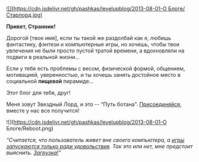 <!--
Title: О Блоге
PostId: 226041504036088044
Published: true
Labels: 
PublishDate: 2013-05-01T14:00:00
-->

[![](https://cdn.jsdelivr.net/gh/pashkas/levelupblog/2013-08-01-О Блоге/Старлорд.jpg)](https://nerdistway.blogspot.com/2013/08/blog-post_13.html)

**Привет, Странник!**

Дорогой [твое имя], если ты такой же раздолбай как я, любишь фантастику, фэнтези и компьютерные игры, но хочешь, чтобы твои увлечения не были просто пустой тратой времени, а вдохновляли на подвиги в реальной жизни…

Если у тебя есть проблемы с весом, физической формой, общением, мотивацией, уверенностью, и ты хочешь занять достойное место в социальной **пищевой** пирамиде…

Этот блог для тебя, друг!

Меня зовут Звездный Лорд, и это -- “Путь ботана”. [Присоединяйся](http://eepurl.com/ciG_oL), вместе у нас все получится!

![](https://cdn.jsdelivr.net/gh/pashkas/levelupblog/2013-08-01-О Блоге/Reboot.png)

_“Считается, что пользователь живет вне своего компьютера, а [игры запускаются только ради удовольствия](http://nerdistway.blogspot.ru/2013/08/blog-post_5490.html). Так это или нет, мне предстоит выяснить. [Загрузка!](https://nerdistway.blogspot.ru/2013/07/mylife-rpg-organizer.html)”_